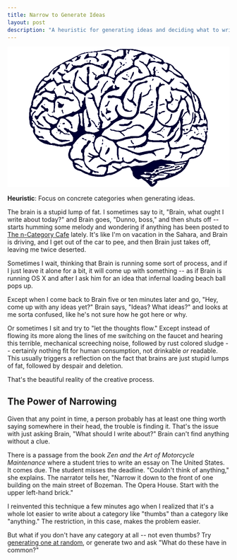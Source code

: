 ```yaml
---
title: Narrow to Generate Ideas
layout: post
description: "A heuristic for generating ideas and deciding what to write about."
---
```


!["Picture of a brain."](/img/brain.png)

**Heuristic**: Focus on concrete categories when generating ideas.

The brain is a stupid lump of fat. I sometimes say to it, "Brain, what ought I
write about today?" and Brain goes, "Dunno, boss," and then shuts off -- starts
humming some melody and wondering if anything has been posted to [The n-Category
Cafe](http://golem.ph.utexas.edu/category/) lately. It's
like I'm on vacation in the Sahara, and Brain is driving, and I get out of the
car to pee, and then Brain just takes off, leaving me twice deserted.

Sometimes I wait, thinking that Brain is running some sort of process, and if I
just leave it alone for a bit, it will come up with something -- as if Brain is
running OS X and after I ask him for an idea that infernal loading beach ball
pops up. 

Except when I come back to Brain five or ten minutes later and go, "Hey, come
up with any ideas yet?" Brain says, "Ideas? What ideas?" and looks at me sorta
confused, like he's not sure how he got here or why. 

Or sometimes I sit and try to "let the thoughts flow." Except instead of flowing
its more along the lines of me switching on the faucet and hearing this
terrible, mechanical screeching noise, followed by rust colored sludge --
certainly nothing fit for human consumption, not drinkable *or* readable. This usually triggers a reflection
on the fact that brains are just stupid lumps of fat, followed by despair and
deletion.

That's the beautiful reality of the creative process.

## The Power of Narrowing

Given that any point in time, a person probably has at least one thing worth
saying somewhere in their head, the trouble is finding it. That's the issue with just asking Brain, "What should I write about?" Brain can't find anything
without a clue.

There is a passage from the book *Zen and the Art of Motorcycle Maintenance*
where a student tries to write an essay on The United States. It comes due. The
student misses the deadline. "Couldn't think of anything," she explains. The
narrator tells her, "Narrow it down to the front of one building on the main street of Bozeman. The
Opera House. Start with the upper left-hand brick."

I reinvented this technique a few minutes ago when I realized that it's a whole
lot easier to write about a category like "thumbs" than a category like
"anything." The restriction, in this case, makes the problem easier. 

But what if you don't have any category at all -- not even thumbs? Try
[generating one at random](http://watchout4snakes.com/wo4snakes/Random/RandomWordPlus),
or generate two and ask "What do these have in common?"
